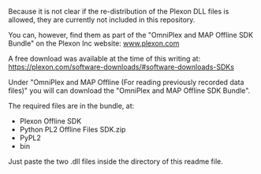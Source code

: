 
Because it is not clear if the re-distribution of the Plexon DLL files is allowed,
they are currently not included in this repository.

You can, however, find them as part of the "OmniPlex and MAP Offline SDK Bundle"
on the Plexon Inc website: www.plexon.com

A free download was available at the time of this writing at:  
https://plexon.com/software-downloads/#software-downloads-SDKs

Under "OmniPlex and MAP Offline (For reading previously recorded data files)"
you will can download the "OmniPlex and MAP Offline SDK Bundle".

The required files are in the bundle, at:

* Plexon Offline SDK
* Python PL2 Offline Files SDK.zip
* PyPL2
* bin

Just paste the two .dll files inside the directory of this readme file.
